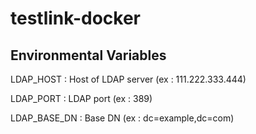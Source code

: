 testlink-docker
===============
Environmental Variables
-----------------------
LDAP_HOST : Host of LDAP server (ex : 111.222.333.444)

LDAP_PORT : LDAP port (ex : 389)

LDAP_BASE_DN : Base DN (ex : dc=example,dc=com)
